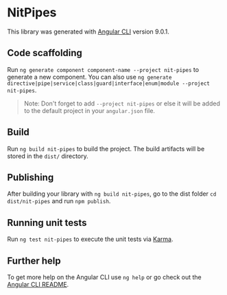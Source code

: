 # NitPipes

This library was generated with [Angular CLI](https://github.com/angular/angular-cli) version 9.0.1.

## Code scaffolding

Run `ng generate component component-name --project nit-pipes` to generate a new component. You can also use `ng generate directive|pipe|service|class|guard|interface|enum|module --project nit-pipes`.
> Note: Don't forget to add `--project nit-pipes` or else it will be added to the default project in your `angular.json` file. 

## Build

Run `ng build nit-pipes` to build the project. The build artifacts will be stored in the `dist/` directory.

## Publishing

After building your library with `ng build nit-pipes`, go to the dist folder `cd dist/nit-pipes` and run `npm publish`.

## Running unit tests

Run `ng test nit-pipes` to execute the unit tests via [Karma](https://karma-runner.github.io).

## Further help

To get more help on the Angular CLI use `ng help` or go check out the [Angular CLI README](https://github.com/angular/angular-cli/blob/master/README.md).
